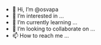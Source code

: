 - 👋 Hi, I’m @osvapa
- 👀 I’m interested in ...
- 🌱 I’m currently learning ...
- 💞️ I’m looking to collaborate on ...
- 📫 How to reach me ...

<!---
osvapa/osvapa is a ✨ special ✨ repository because its `README.md` (this file) appears on your GitHub profile.
You can click the Preview link to take a look at your changes.
--->
